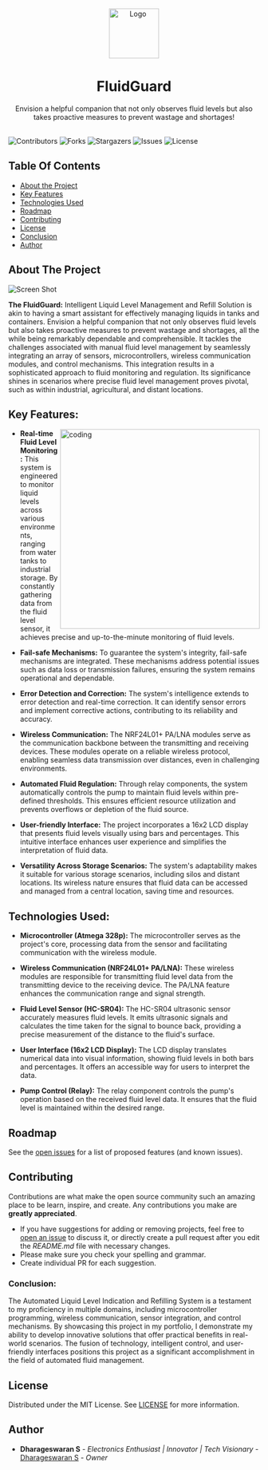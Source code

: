 <br/>
<p align="center">
  <a href="https://github.com/dhamuvkl/FluidGuard">
    <img src="https://cdn4.iconfinder.com/data/icons/logos-and-brands/512/273_Readme_logo-512.png" alt="Logo" width="100" height="100">
  </a>

  <h1 align="center">FluidGuard</h1>

  <p align="center">
    Envision a helpful companion that not only observes fluid levels but also takes proactive measures to prevent wastage and shortages!
    <br/>
    <br/>
  </p>
</p>

![Contributors](https://img.shields.io/github/contributors/dhamuvkl/FluidGuard?color=dark-green) ![Forks](https://img.shields.io/github/forks/dhamuvkl/FluidGuard?style=social) ![Stargazers](https://img.shields.io/github/stars/dhamuvkl/FluidGuard?style=social) ![Issues](https://img.shields.io/github/issues/dhamuvkl/FluidGuard) ![License](https://img.shields.io/github/license/dhamuvkl/FluidGuard) 

## Table Of Contents

* [About the Project](#about-the-project)
* [Key Features](#key-features)
* [Technologies Used](#technologies-used)
* [Roadmap](#roadmap)
* [Contributing](#contributing)
* [License](#license)
* [Conclusion](#conclusion)
* [Author](#author)


## About The Project

![Screen Shot](https://dharageshtech.files.wordpress.com/2023/09/img_20230528_140305.jpg?w=1024)

 <font size= “1”> **The FluidGuard:** </font> Intelligent Liquid Level Management and Refill Solution is akin to having a smart assistant for effectively managing liquids in tanks and containers. Envision a helpful companion that not only observes fluid levels but also takes proactive measures to prevent wastage and shortages, all the while being remarkably dependable and comprehensible. It tackles the challenges associated with manual fluid level management by seamlessly integrating an array of sensors, microcontrollers, wireless communication modules, and control mechanisms. This integration results in a sophisticated approach to fluid monitoring and regulation. Its significance shines in scenarios where precise fluid level management proves pivotal, such as within industrial, agricultural, and distant locations.

##  Key Features: 
<img align="right" alt="coding" width="400" src="https://dharageshtech.files.wordpress.com/2023/09/img_20230528_140313.jpg?strip=info&w=1800">

*	**Real-time Fluid Level Monitoring:** This system is engineered to monitor liquid levels across various environments, ranging from water tanks to industrial storage. By constantly gathering data from the fluid level sensor, it achieves precise and up-to-the-minute monitoring of fluid levels.
  
*	**Fail-safe Mechanisms:** To guarantee the system's integrity, fail-safe mechanisms are integrated. These mechanisms address potential issues such as data loss or transmission failures, ensuring the system remains operational and dependable.
  
*	**Error Detection and Correction:** The system's intelligence extends to error detection and real-time correction. It can identify sensor errors and implement corrective actions, contributing to its reliability and accuracy.
  
*	**Wireless Communication:** The NRF24L01+ PA/LNA modules serve as the communication backbone between the transmitting and receiving devices. These modules operate on a reliable wireless protocol, enabling seamless data transmission over distances, even in challenging environments.

*	**Automated Fluid Regulation:** Through relay components, the system automatically controls the pump to maintain fluid levels within pre-defined thresholds. This ensures efficient resource utilization and prevents overflows or depletion of the fluid source.
  
*	**User-friendly Interface:** The project incorporates a 16x2 LCD display that presents fluid levels visually using bars and percentages. This intuitive interface enhances user experience and simplifies the interpretation of fluid data.
  
*	**Versatility Across Storage Scenarios:** The system's adaptability makes it suitable for various storage scenarios, including silos and distant locations. Its wireless nature ensures that fluid data can be accessed and managed from a central location, saving time and resources.


## Technologies Used:

*	**Microcontroller (Atmega 328p):** The microcontroller serves as the project's core, processing data from the sensor and facilitating communication with the wireless module.
  
*	**Wireless Communication (NRF24L01+ PA/LNA):**  These wireless modules are responsible for transmitting fluid level data from the transmitting device to the receiving device. The PA/LNA feature enhances the communication range and signal strength.
  
*	**Fluid Level Sensor (HC-SR04):** The HC-SR04 ultrasonic sensor accurately measures fluid levels. It emits ultrasonic signals and calculates the time taken for the signal to bounce back, providing a precise measurement of the distance to the fluid's surface.
  
*	**User Interface (16x2 LCD Display):** The LCD display translates numerical data into visual information, showing fluid levels in both bars and percentages. It offers an accessible way for users to interpret the data.
  
*	**Pump Control (Relay):** The relay component controls the pump's operation based on the received fluid level data. It ensures that the fluid level is maintained within the desired range.


## Roadmap

See the [open issues](https://github.com/dhamuvkl/FluidGuard/issues) for a list of proposed features (and known issues).

## Contributing

Contributions are what make the open source community such an amazing place to be learn, inspire, and create. Any contributions you make are **greatly appreciated**.
* If you have suggestions for adding or removing projects, feel free to [open an issue](https://github.com/dhamuvkl/FluidGuard/issues/new) to discuss it, or directly create a pull request after you edit the *README.md* file with necessary changes.
* Please make sure you check your spelling and grammar.
* Create individual PR for each suggestion.


### Conclusion:

The Automated Liquid Level Indication and Refilling System is a testament to my proficiency in multiple domains, including microcontroller programming, wireless communication, sensor integration, and control mechanisms. By showcasing this project in my portfolio, I demonstrate my ability to develop innovative solutions that offer practical benefits in real-world scenarios. The fusion of technology, intelligent control, and user-friendly interfaces positions this project as a significant accomplishment in the field of automated fluid management.


## License

Distributed under the MIT License. See [LICENSE](https://github.com/dhamuvkl/FluidGuard/blob/main/LICENSE.md) for more information.

## Author

* **Dharageswaran S** - *Electronics Enthusiast | Innovator | Tech Visionary* - [Dharageswaran S](https://github.com/DhamuVkl/) - *Owner*

